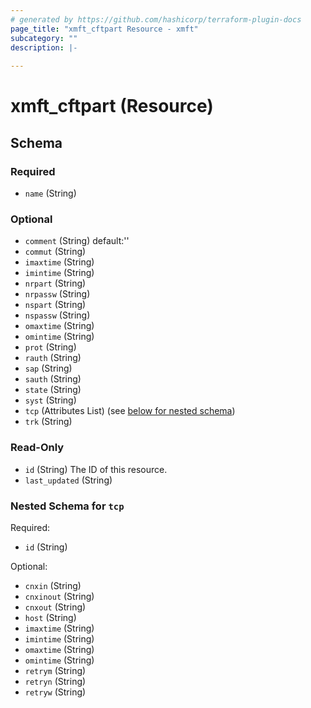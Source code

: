 ```yaml
---
# generated by https://github.com/hashicorp/terraform-plugin-docs
page_title: "xmft_cftpart Resource - xmft"
subcategory: ""
description: |-
  
---
```


# xmft_cftpart (Resource)





<!-- schema generated by tfplugindocs -->
## Schema

### Required

- `name` (String)

### Optional

- `comment` (String) default:''
- `commut` (String)
- `imaxtime` (String)
- `imintime` (String)
- `nrpart` (String)
- `nrpassw` (String)
- `nspart` (String)
- `nspassw` (String)
- `omaxtime` (String)
- `omintime` (String)
- `prot` (String)
- `rauth` (String)
- `sap` (String)
- `sauth` (String)
- `state` (String)
- `syst` (String)
- `tcp` (Attributes List) (see [below for nested schema](#nestedatt--tcp))
- `trk` (String)

### Read-Only

- `id` (String) The ID of this resource.
- `last_updated` (String)

<a id="nestedatt--tcp"></a>
### Nested Schema for `tcp`

Required:

- `id` (String)

Optional:

- `cnxin` (String)
- `cnxinout` (String)
- `cnxout` (String)
- `host` (String)
- `imaxtime` (String)
- `imintime` (String)
- `omaxtime` (String)
- `omintime` (String)
- `retrym` (String)
- `retryn` (String)
- `retryw` (String)
